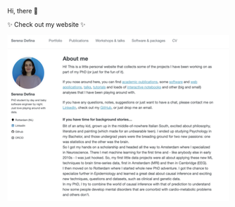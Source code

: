 Hi, there 👋

<!--
**SereDef/SereDef** is a ✨ _special_ ✨ repository because its `README.md` (this file) appears on your GitHub profile.
-->

✨ Check out my website ✨

[<img src="Website_screenshot.png">](https://seredef.github.io/)

